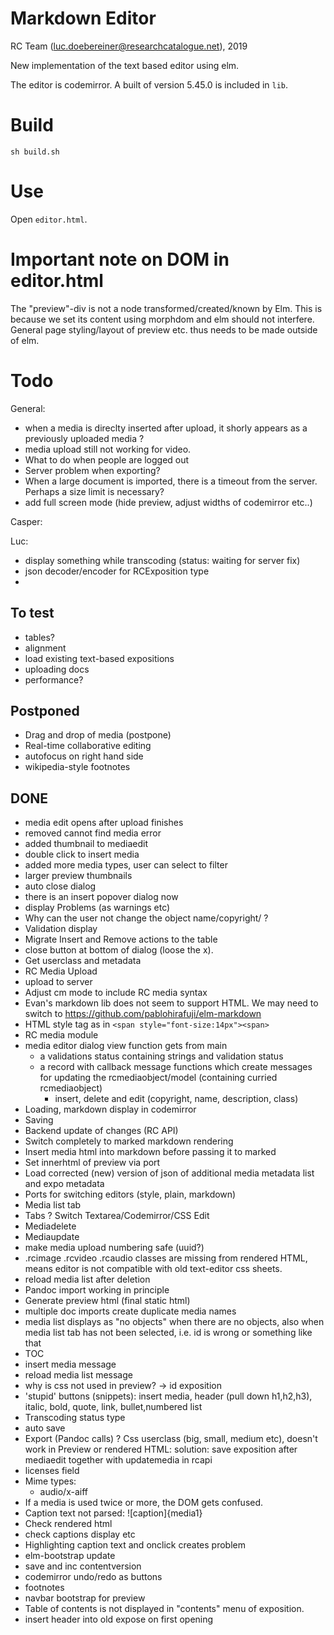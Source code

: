 # Markdown Editor

RC Team (luc.doebereiner@researchcatalogue.net), 2019

New implementation of the text based editor using elm.

The editor is codemirror. A built of version 5.45.0 is included in `lib`.

# Build

```
sh build.sh
```


# Use

Open `editor.html`.


# Important note on DOM in editor.html

The "preview"-div is not a node transformed/created/known by Elm. This
is because we set its content using morphdom and elm should not
interfere. General page styling/layout of preview etc.  thus needs to
be made outside of elm.

# Todo

General:
	

- when a media is direclty inserted after upload, it shorly appears as a previously uploaded media ?
- media upload still not working for video.
- What to do when people are logged out
- Server problem when exporting?
- When a large document is imported, there is a timeout from the server. Perhaps a size limit is necessary?
- add full screen mode (hide preview, adjust widths of codemirror etc..)


Casper:


Luc:

- display something while transcoding (status: waiting for server fix)
- json decoder/encoder for RCExposition type
- <meta name="viewport" content="width=device-width, initial-scale=1.0">



## To test
- tables?
- alignment
- load existing text-based expositions
- uploading docs
- performance?

## Postponed

- Drag and drop of media (postpone)
- Real-time collaborative editing
- autofocus on right hand side
- wikipedia-style footnotes

## DONE

- media edit opens after upload finishes
- removed cannot find media error
- added thumbnail to mediaedit
- double click to insert media
- added more media types, user can select to filter 
- larger preview thumbnails
- auto close dialog
- there is an insert popover dialog now
- display Problems (as warnings etc)
- Why can the user not change the object name/copyright/ ?
- Validation display
- Migrate Insert and Remove actions to the table
- close button at bottom of dialog (loose the x).
- Get userclass and metadata
- RC Media Upload
- upload to server
- Adjust cm mode to include RC media syntax
- Evan's markdown lib does not seem to support HTML. We may need to
  switch to https://github.com/pablohirafuji/elm-markdown
- HTML style tag as in `<span style="font-size:14px"><span>`
- RC media module
- media editor dialog view function gets from main
  - a validations status containing strings and validation status
  - a record with callback message functions which create messages for updating the rcmediaobject/model
    (containing curried rcmediaobject)
    - insert, delete and edit (copyright, name, description, class)
- Loading, markdown display in codemirror
- Saving
- Backend update of changes (RC API)
- Switch completely to marked markdown rendering
- Insert media html into markdown before passing it to marked
- Set innerhtml of preview via port
- Load corrected (new) version of json of additional media metadata list and expo metadata
- Ports for switching editors (style, plain, markdown)
- Media list tab
- Tabs ? Switch Textarea/Codemirror/CSS Edit
- Mediadelete
- Mediaupdate
- make media upload numbering safe (uuid?)
- .rcimage .rcvideo .rcaudio classes are missing from rendered HTML, means editor is not compatible with old text-editor css sheets.
- reload media list after deletion
- Pandoc import working in principle
- Generate preview html (final static html)
- multiple doc imports create duplicate media names
- media list displays as "no objects" when there are no objects, also when media list tab has not been selected, i.e. id is wrong or something like that
- TOC
- insert media message
- reload media list message
- why is css not used in preview? -> id exposition
- 'stupid' buttons (snippets): insert media, header (pull down h1,h2,h3), italic, bold, quote, link, bullet,numbered list
- Transcoding status type
- auto save
- Export (Pandoc calls) 
? Css userclass (big, small, medium etc), doesn't work in Preview or rendered HTML: solution: save exposition after mediaedit together with updatemedia in rcapi
- licenses field
- Mime types:
  * audio/x-aiff
- If a media is used twice or more, the DOM gets confused.
- Caption text not parsed:  ![caption]{media1}
- Check rendered html
- check captions display etc
- Highlighting caption text and onclick creates problem
- elm-bootstrap update
- save and inc contentversion 
- codemirror undo/redo as buttons
- footnotes 
- navbar bootstrap for preview
- Table of contents is not displayed in "contents" menu of exposition.
- insert header into old expose on first opening
